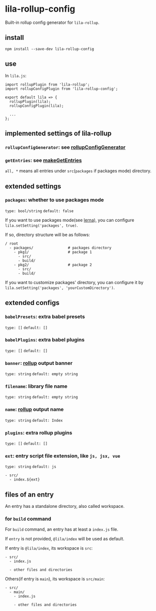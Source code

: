 # lila-rollup-config

Built-in rollup config generator for `lila-rollup`.

## install

```
npm install --save-dev lila-rollup-config
```

## use

In `lila.js`:

```
import rollupPlugin from 'lila-rollup';
import rollupConfigPlugin from 'lila-rollup-config';

export default lila => {
  rollupPlugin(lila);
  rollupConfigPlugin(lila);

  ...
};
```

## implemented settings of lila-rollup

### `rollupConfigGenerator`: see [rollupConfigGenerator](./src/index.js#L8)

### `getEntries`: see [makeGetEntries](./src/settings.js#L8)

`all, *` means all entries under `src`(`packages` if packages mode) directory.

## extended settings

### `packages`: whether to use packages mode

`type: bool/string` `default: false`

If you want to use packages mode(see [lerna](https://github.com/lerna/lerna)), you can configure `lila.setSetting('packages', true)`.

If so, directory structure will be as follows:

```
/ root
  - packages/                # packages directory
    - pkg1/                  # package 1
      - src/
      - build/
    - pkg2/                  # package 2
      - src/
      - build/
```

If you want to customize packages' directory, you can configure it by `lila.setSetting('packages', 'yourCustomDirectory')`.

## extended configs

### `babelPresets`: extra babel presets

`type: []` `default: []`

### `babelPlugins`: extra babel plugins

`type: []` `default: []`

### `banner`: [rollup](https://rollupjs.org/guide/en) output banner

`type: string` `default: empty string`

### `filename`: library file name

`type: string` `default: empty string`

### `name`: [rollup](https://rollupjs.org/guide/en) output name

`type: string` `default: Index`

### `plugins`: extra rollup plugins

`type: []` `default: []`

### `ext`: entry script file extension, like `js, jsx, vue`

`type: string` `default: js`

```
- src/
  - index.${ext}
```

## files of an entry

An entry has a standalone directory, also called workspace.

### for `build` command

For `build` command, an entry has at least a `index.js` file.

If `entry` is not provided, `@lila/index` will be used as default.

If entry is `@lila/index`, its workspace is `src`:

```
- src/
  - index.js

  - other files and directories
```

Others(if entry is `main`), its workspace is `src/main`:

```
- src/
  - main/
    - index.js

    - other files and directories
```
